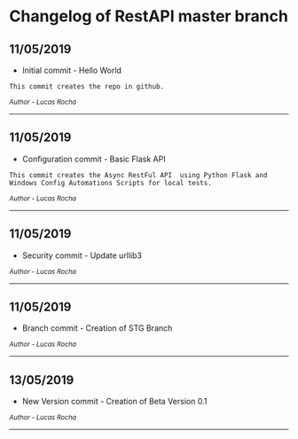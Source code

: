 # Changelog of RestAPI master branch

## 11/05/2019

* Initial commit - Hello World

`
This commit creates the repo in github.
`

<sup>*Author - Lucas Rocha*</sup>

----

## 11/05/2019

* Configuration commit - Basic Flask API

`
This commit creates the Async RestFul API 
using Python Flask and Windows Config Automations Scripts for local tests.
`

<sup>*Author - Lucas Rocha*</sup>

----

## 11/05/2019

* Security commit - Update urllib3


<sup>*Author - Lucas Rocha*</sup>

----

## 11/05/2019

* Branch commit - Creation of STG Branch


<sup>*Author - Lucas Rocha*</sup>

----

## 13/05/2019

* New Version commit - Creation of Beta Version 0.1

<sup>*Author - Lucas Rocha*</sup>

----
